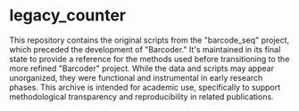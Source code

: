 # legacy_counter

This repository contains the original scripts from the "barcode_seq" project, which preceded the development of "Barcoder." It's maintained in its final state to provide a reference for the methods used before transitioning to the more refined "Barcoder" project. While the data and scripts may appear unorganized, they were functional and instrumental in early research phases. This archive is intended for academic use, specifically to support methodological transparency and reproducibility in related publications.

